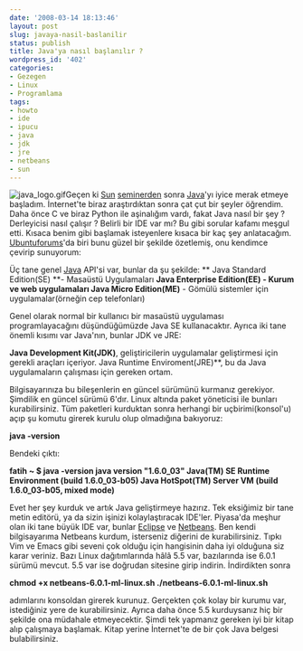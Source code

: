 ```yaml
---
date: '2008-03-14 18:13:46'
layout: post
slug: javaya-nasil-baslanilir
status: publish
title: Java'ya nasıl başlanılır ?
wordpress_id: '402'
categories:
- Gezegen
- Linux
- Programlama
tags:
- howto
- ide
- ipucu
- java
- jdk
- jre
- netbeans
- sun
---
```


![java_logo.gif](http://blog.arsln.org/image/java_logo.gif)Geçen ki [Sun](http://tr.sun.com/) [seminerden](http://blog.arsln.org/sun-ve-google-seminerleri/) sonra [Java](http://www.java.com/tr/)'yı iyice merak etmeye başladım. İnternet'te biraz araştırdıktan sonra çat çut bir şeyler öğrendim. Daha önce C ve biraz Python ile aşinalığım vardı, fakat Java nasıl bir şey ? Derleyicisi nasıl çalışır ? Belirli bir IDE var mı? Bu gibi sorular kafamı meşgul etti. Kısaca benim gibi başlamak isteyenlere kısaca bir kaç şey anlatacağım. [Ubuntuforums](http://ubuntuforums.org/showpost.php?p=4504794&postcount=4)'da biri bunu güzel bir şekilde özetlemiş, onu kendimce çevirip sunuyorum:

Üç tane genel [Java](http://www.java.com/tr/) API'si var, bunlar da şu şekilde:
**
Java Standard Edition(SE) **- Masaüstü Uygulamaları
****Java Enterprise Edition(EE)** - Kurum ve web uygulamaları 
Java Micro Edition(ME)** - Gömülü sistemler için uygulamalar(örneğin cep telefonları)

Genel olarak normal bir kullanıcı bir masaüstü uygulaması programlayacağını düşündüğümüzde Java SE kullanacaktır. Ayrıca iki tane önemli kısımı var Java'nın, bunlar JDK ve JRE:

**Java Development Kit(JDK)**, geliştiricilerin uygulamalar geliştirmesi için gerekli araçları içeriyor.
Java Runtime Enviroment(JRE)**, bu da Java uygulamaların çalışması için gereken ortam.

Bilgisayarınıza bu bileşenlerin en güncel sürümünü kurmanız gerekiyor. Şimdilik en güncel sürümü 6'dır. Linux altında paket yöneticisi ile bunları kurabilirsiniz. Tüm paketleri kurduktan sonra herhangi bir uçbirimi(konsol'u) açıp şu komutu girerek kurulu olup olmadığına bakıyoruz:

**java -version**

Bendeki çıktı:

**fatih ~ $  java -version
java version "1.6.0_03"
Java(TM) SE Runtime Environment (build 1.6.0_03-b05)
Java HotSpot(TM) Server VM (build 1.6.0_03-b05, mixed mode)**

Evet her şey kurduk ve artık Java geliştirmeye hazırız. Tek eksiğimiz bir tane metin editörü, ya da sizin işinizi kolaylaştıracak IDE'ler. Piyasa'da meşhur olan iki tane büyük IDE var, bunlar [Eclipse](http://www.eclipse.org/) ve [Netbeans](http://www.netbeans.org/). Ben kendi bilgisayarıma Netbeans kurdum, isterseniz diğerini de kurabilirsiniz. Tıpkı Vim ve Emacs gibi seveni çok olduğu için hangisinin daha iyi olduğuna siz karar veriniz. Bazı Linux dağıtımlarında hâlâ 5.5 var, bazılarında ise 6.0.1 sürümü mevcut. 5.5 var ise doğrudan sitesine girip indirin. İndirdikten sonra

**chmod +x netbeans-6.0.1-ml-linux.sh
./netbeans-6.0.1-ml-linux.sh**

adımlarını konsoldan girerek kurunuz. Gerçekten çok kolay bir kurumu var, istediğiniz yere de kurabilirsiniz. Ayrıca daha önce 5.5 kurduysanız hiç bir şekilde ona müdahale etmeyecektir. Şimdi tek yapmanız gereken iyi bir kitap alıp çalışmaya başlamak. Kitap yerine İnternet'te de bir çok Java belgesi bulabilirsiniz.



 


